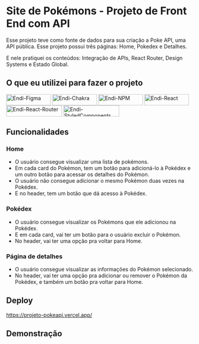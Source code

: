 
# Site de Pokémons - Projeto de Front End com API

Esse projeto teve como fonte de dados para sua criação a Poke API, uma
API pública. Esse projeto possui três páginas: Home, Pokedex e Detalhes.

E nele pratiquei os conteúdos: Integração de APIs, React Router, Design
Systems e Estado Global.


## O que eu utilizei para fazer o projeto

<img align="center" alt="Endi-Figma" height="30" width="120" src="https://img.shields.io/badge/Figma-F24E1E?style=for-the-badge&logo=figma&logoColor=white">
<img align="center" alt="Endi-Chakra" height="30" width="120" src="https://img.shields.io/badge/Chakra--UI-319795?style=for-the-badge&logo=chakra-ui&logoColor=white">
<img align="center" alt="Endi-NPM" height="30" width="120" src="https://img.shields.io/badge/npm-CB3837?style=for-the-badge&logo=npm&logoColor=white">
<img align="center" alt="Endi-React" height="30" width="120" src="https://img.shields.io/badge/React-20232A?style=for-the-badge&logo=react&logoColor=61DAF">
<img align="center" alt="Endi-React-Router" height="30" width="150" src="https://img.shields.io/badge/React_Router-CA4245?style=for-the-badge&logo=react-router&logoColor=white">
<img align="center" alt="Endi-StyledComponents" height="30" width="150" src="https://img.shields.io/badge/styled--components-DB7093?style=for-the-badge&logo=styled-components&logoColor=white">

## Funcionalidades
### Home 
- O usuário consegue visualizar uma lista de pokémons.
- Em cada card do Pokémon, tem um botão para adicioná-lo à Pokédex e um outro botão para acessar os detalhes do Pokémon.
- O usuário não consegue adicionar o mesmo Pokémon duas vezes na Pokédex.
- E no header, tem um botão que dá acesso à Pokédex.

### Pokédex
- O usuário consegue visualizar os Pokémons que ele adicionou na Pokédex.
- E em cada card, vai ter um botão para o usuário excluir o Pokémon.
- No header, vai ter uma opção pra voltar para Home.

### Página de detalhes

- O usuário consegue visualizar as informações do Pokémon selecionado.
- No header, vai ter uma opção pra adicionar ou remover o Pokémon da Pokédex, e também um botão pra voltar para Home.
 
## Deploy

https://projeto-pokeapi.vercel.app/

## Demonstração
